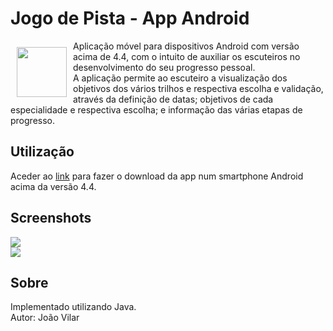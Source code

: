 # Jogo de Pista - App Android
 
 <img src="https://github.com/JoaoPVilar/Jogo-de-Pista/blob/master/logo.png" align="left"
width="80" hspace="10" vspace="10">
 
 Aplicação móvel para dispositivos Android com versão acima de 4.4, com o intuito de auxiliar os escuteiros no desenvolvimento do seu progresso pessoal.  
 A aplicação permite ao escuteiro a visualização dos objetivos dos vários trilhos e respectiva escolha e validação, através da definição de datas; objetivos de cada especialidade e respectiva escolha; e informação das várias etapas de progresso.


 ## Utilização
 Aceder ao [link](https://drive.google.com/file/d/1JlimzktHiOS6BeLVFvLswzucPLqT5Cik/view?usp=sharing) para fazer o download da app num smartphone Android acima da versão 4.4.
 
 ## Screenshots
![](https://github.com/JoaoPVilar/Jogo-de-Pista/blob/master/screenshot.png)
<br/>
![](https://github.com/JoaoPVilar/Jogo-de-Pista/blob/master/screenshot_2.png)

 ## Sobre
 Implementado utilizando Java.  
 Autor: João Vilar
